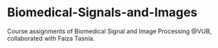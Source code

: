 # Biomedical-Signals-and-Images
Course assignments of Biomedical Signal and Image Processing @VUB, collaborated with Faiza Tasnia.
